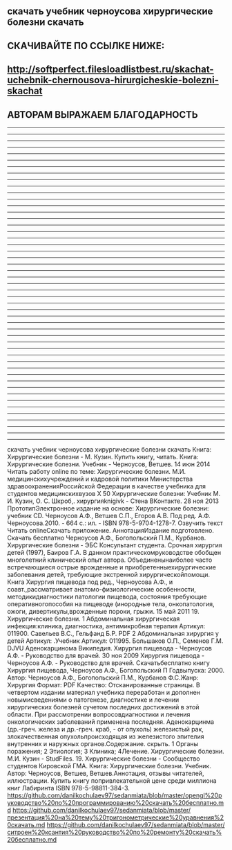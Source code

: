 скачать учебник черноусова хирургические болезни скачать
--------------------------------------------------
СКАЧИВАЙТЕ ПО ССЫЛКЕ НИЖЕ:
--------------------------------------------------
http://softperfect.filesloadlistbest.ru/skachat-uchebnik-chernousova-hirurgicheskie-bolezni-skachat
--------------------------------------------------
АВТОРАМ ВЫРАЖАЕМ БЛАГОДАРНОСТЬ
--------------------------------------------------
--------------------------------------------------
--------------------------------------------------
--------------------------------------------------
--------------------------------------------------
--------------------------------------------------
--------------------------------------------------
--------------------------------------------------
--------------------------------------------------
--------------------------------------------------
--------------------------------------------------
--------------------------------------------------
--------------------------------------------------
--------------------------------------------------
--------------------------------------------------
--------------------------------------------------
--------------------------------------------------
--------------------------------------------------
--------------------------------------------------
--------------------------------------------------
--------------------------------------------------
--------------------------------------------------
--------------------------------------------------
--------------------------------------------------
--------------------------------------------------
--------------------------------------------------
--------------------------------------------------
--------------------------------------------------
--------------------------------------------------
--------------------------------------------------
--------------------------------------------------
--------------------------------------------------
--------------------------------------------------
--------------------------------------------------
--------------------------------------------------
--------------------------------------------------
--------------------------------------------------
--------------------------------------------------
--------------------------------------------------
--------------------------------------------------
--------------------------------------------------
--------------------------------------------------
--------------------------------------------------
--------------------------------------------------
--------------------------------------------------
--------------------------------------------------
--------------------------------------------------
--------------------------------------------------
--------------------------------------------------
--------------------------------------------------
скачать учебник черноусова хирургические болезни скачать Книга: Хирургические болезни - М. Кузин. Купить книгу, читать. Книга: Хирургические болезни. Учебник - Черноусов, Ветшев. 14 июн 2014  Читать работу online по теме: Хирургические болезни. М.И.  медицинскихучреждений и кадровой политики Министерства здравоохраненияРоссийской Федерации в качестве учебника для студентов медицинскихвузов  X 50 Хирургические болезни: Учебник М. И. Кузин, О. С. Шкроб,. хирургияknigivk - Стена  ВКонтакте. 28 ноя 2013  ПрототипЭлектронное издание на основе: Хирургические болезни: учебник CD. Черноусов А.Ф., Ветшев С.П., Егоров А.В.  Под ред. А.Ф. Черноусова.2010. - 664 с.: ил. - ISBN 978-5-9704-1278-7. Озвучить текст  Читать onlineСкачать приложение. АннотацияИздание подготовлено. Скачать бесплатно Черноусов А.Ф., Богопольский П.М., Курбанов. Хирургические болезни - ЭБС Консультант студента. Срочная хирургия детей (1997), Баиров Г.А. В данном практическомруководстве обобщен многолетний клинический опыт автора. Объединенынаиболее часто встречающиеся острые врожденные и приобретенныехирургические заболевания детей, требующие экстренной хирургическойпомощи. Книга Хирургия пищевода под ред., Черноусова А.Ф., и соавт.,рассматривает анатомо-физиологические особенности, методикидиагностики патологии пищевода, состояния требующие оперативногопособия на пищеводе (инородные тела, онкопатология, ожоги, дивертикулы,врожденные пороки, грыжи. 15 май 2011  19. Хирургические болезни.  1 Абдоминальная хирургическая инфекция:клиника, диагностика, антимикробная терапия Артикул: 011900. Савельев В.С., Гельфанд Б.Р. PDF 2 Абдоминальная хирургия у детей Артикул: .Учебник Артикул: 011995. Большаков О.П., Семенов Г.М. DJVU
Аденокарцинома  Википедия. Хирургия пищевода - Черноусов А.Ф. - Руководство для врачей. 30 ноя 2009  Хирургия пищевода - Черноусов А.Ф. - Руководство для врачей. Скачатьбесплатно книгу Хирургия пищевода, Черноусов А.Ф., Богопольский П Годвыпуска: 2000. Автор: Черноусов А.Ф., Богопольский П.М., Курбанов Ф.С.Жанр: Хирургия Формат: PDF Качество: Отсканированные страницы. В четвертом издании материал учебника переработан и дополнен новымисведениями о патогенезе, диагностике и лечении хирургических болезней сучетом последних достижений в этой области. При рассмотрении вопросовдиагностики и лечения онкологических заболеваний применена последняя. Аденокарцинма (др.-греч.   железа и др.-греч.   краб, - от   опухоль)  железистый рак, злокачественная опухольпроисходящая из железистого эпителия внутренних и наружных органов.Содержание. скрыть. 1 Органы поражения; 2 Этиология; 3 Клиника; 4Лечение. Хирургические болезни. М.И. Кузин - StudFiles. 19. Хирургические болезни - Сообщество студентов Кировской ГМА. Книга: Хирургические болезни. Учебник. Автор: Черноусов, Ветшев, Ветшев.Аннотация, отзывы читателей, иллюстрации. Купить книгу попривлекательной цене среди миллиона книг Лабиринта  ISBN 978-5-98811-384-3.
https://github.com/danilkochulaev97/sedanmiata/blob/master/opengl%20руководство%20по%20программированию%20скачать%20бесплатно.md
https://github.com/danilkochulaev97/sedanmiata/blob/master/презентация%20на%20тему%20тригонометрические%20уравнения%20скачать.md
https://github.com/danilkochulaev97/sedanmiata/blob/master/ситроен%20ксантия%20руководство%20по%20ремонту%20скачать%20бесплатно.md